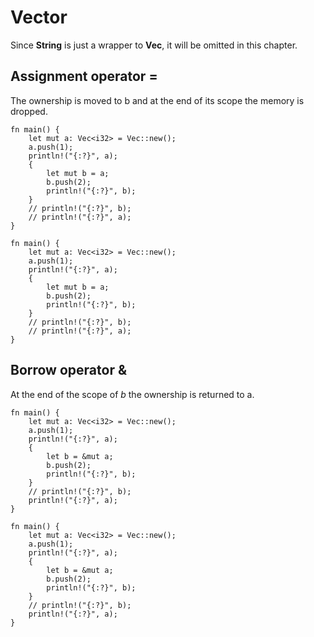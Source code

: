 # Vector
Since **String** is just a wrapper to **Vec**, it will be omitted in this chapter.  

## Assignment operator =
The ownership is moved to b and at the end of its scope the memory is dropped.

```aquascope,interpreter+permissions,boundaries,stepper,horizontal
fn main() {
    let mut a: Vec<i32> = Vec::new();
    a.push(1);
    println!("{:?}", a);
    {
        let mut b = a;
        b.push(2);
        println!("{:?}", b);
    }
    // println!("{:?}", b);
    // println!("{:?}", a);
}
```

```rust,editable
fn main() {
    let mut a: Vec<i32> = Vec::new();
    a.push(1);
    println!("{:?}", a);
    {
        let mut b = a;
        b.push(2);
        println!("{:?}", b);
    }
    // println!("{:?}", b);
    // println!("{:?}", a);
}
```

## Borrow operator &

At the end of the scope of *b* the ownership is returned to a.
```aquascope,interpreter+permissions,boundaries,stepper,horizontal
fn main() {
    let mut a: Vec<i32> = Vec::new();
    a.push(1);
    println!("{:?}", a);
    {
        let b = &mut a;
        b.push(2);
        println!("{:?}", b);
    }
    // println!("{:?}", b);
    println!("{:?}", a);
}
```

```rust,editable
fn main() {
    let mut a: Vec<i32> = Vec::new();
    a.push(1);
    println!("{:?}", a);
    {
        let b = &mut a;
        b.push(2);
        println!("{:?}", b);
    }
    // println!("{:?}", b);
    println!("{:?}", a);
}
```

